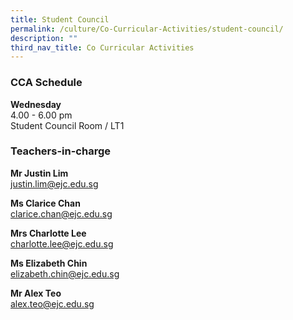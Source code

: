 ```yaml
---
title: Student Council
permalink: /culture/Co-Curricular-Activities/student-council/
description: ""
third_nav_title: Co Curricular Activities
---
```

### CCA Schedule

**Wednesday**  
4.00 - 6.00 pm  
Student Council Room / LT1

### Teachers-in-charge

**Mr Justin Lim**  
[justin.lim@ejc.edu.sg](mailto:justin.lim@ejc.edu.sg)

**Ms Clarice Chan**  
[clarice.chan@ejc.edu.sg](mailto:clarice.chan@ejc.edu.sg)

**Mrs Charlotte Lee**  
[charlotte.lee@ejc.edu.sg](mailto:charlotte.lee@ejc.edu.sg)

**Ms Elizabeth Chin**  
[elizabeth.chin@ejc.edu.sg](mailto:elizabeth.chin@ejc.edu.sg)

**Mr Alex Teo**  
[alex.teo@ejc.edu.sg](mailto:alex.teo@ejc.edu.sg)